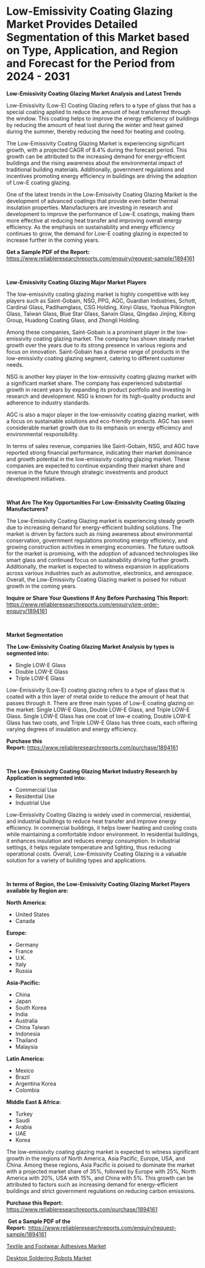 <p><h1>Low-Emissivity Coating Glazing Market Provides Detailed Segmentation of this Market based on Type, Application, and Region and Forecast for the Period from 2024 - 2031</h1></p><p><strong>Low-Emissivity Coating Glazing Market Analysis and Latest Trends</strong></p>
<p><p>Low-Emissivity (Low-E) Coating Glazing refers to a type of glass that has a special coating applied to reduce the amount of heat transferred through the window. This coating helps to improve the energy efficiency of buildings by reducing the amount of heat lost during the winter and heat gained during the summer, thereby reducing the need for heating and cooling.</p><p>The Low-Emissivity Coating Glazing Market is experiencing significant growth, with a projected CAGR of 8.4% during the forecast period. This growth can be attributed to the increasing demand for energy-efficient buildings and the rising awareness about the environmental impact of traditional building materials. Additionally, government regulations and incentives promoting energy efficiency in buildings are driving the adoption of Low-E coating glazing.</p><p>One of the latest trends in the Low-Emissivity Coating Glazing Market is the development of advanced coatings that provide even better thermal insulation properties. Manufacturers are investing in research and development to improve the performance of Low-E coatings, making them more effective at reducing heat transfer and improving overall energy efficiency. As the emphasis on sustainability and energy efficiency continues to grow, the demand for Low-E coating glazing is expected to increase further in the coming years.</p></p>
<p><strong>Get a Sample PDF of the Report:&nbsp;</strong> <a href="https://www.reliableresearchreports.com/enquiry/request-sample/1894161">https://www.reliableresearchreports.com/enquiry/request-sample/1894161</a></p>
<p>&nbsp;</p>
<p><strong>Low-Emissivity Coating Glazing Major Market Players</strong></p>
<p><p>The low-emissivity coating glazing market is highly competitive with key players such as Saint-Gobain, NSG, PPG, AGC, Guardian Industries, Schott, Cardinal Glass, Padihamglass, CSG Holding, Xinyi Glass, Yaohua Pilkington Glass, Taiwan Glass, Blue Star Glass, Sanxin Glass, Qingdao Jinjing, Kibing Group, Huadong Coating Glass, and Zhongli Holding.</p><p>Among these companies, Saint-Gobain is a prominent player in the low-emissivity coating glazing market. The company has shown steady market growth over the years due to its strong presence in various regions and focus on innovation. Saint-Gobain has a diverse range of products in the low-emissivity coating glazing segment, catering to different customer needs.</p><p>NSG is another key player in the low-emissivity coating glazing market with a significant market share. The company has experienced substantial growth in recent years by expanding its product portfolio and investing in research and development. NSG is known for its high-quality products and adherence to industry standards.</p><p>AGC is also a major player in the low-emissivity coating glazing market, with a focus on sustainable solutions and eco-friendly products. AGC has seen considerable market growth due to its emphasis on energy efficiency and environmental responsibility.</p><p>In terms of sales revenue, companies like Saint-Gobain, NSG, and AGC have reported strong financial performance, indicating their market dominance and growth potential in the low-emissivity coating glazing market. These companies are expected to continue expanding their market share and revenue in the future through strategic investments and product development initiatives.</p></p>
<p>&nbsp;</p>
<p><strong>What Are The Key Opportunities For Low-Emissivity Coating Glazing Manufacturers?</strong></p>
<p><p>The Low-Emissivity Coating Glazing market is experiencing steady growth due to increasing demand for energy-efficient building solutions. The market is driven by factors such as rising awareness about environmental conservation, government regulations promoting energy efficiency, and growing construction activities in emerging economies. The future outlook for the market is promising, with the adoption of advanced technologies like smart glass and continued focus on sustainability driving further growth. Additionally, the market is expected to witness expansion in applications across various industries such as automotive, electronics, and aerospace. Overall, the Low-Emissivity Coating Glazing market is poised for robust growth in the coming years.</p></p>
<p><strong>Inquire or Share Your Questions If Any Before Purchasing This Report:</strong> <a href="https://www.reliableresearchreports.com/enquiry/pre-order-enquiry/1894161">https://www.reliableresearchreports.com/enquiry/pre-order-enquiry/1894161</a></p>
<p>&nbsp;</p>
<p><strong>Market Segmentation</strong></p>
<p><strong>The Low-Emissivity Coating Glazing Market Analysis by types is segmented into:</strong></p>
<p><ul><li>Single LOW-E Glass</li><li>Double LOW-E Glass</li><li>Triple LOW-E Glass</li></ul></p>
<p><p>Low-Emissivity (Low-E) coating glazing refers to a type of glass that is coated with a thin layer of metal oxide to reduce the amount of heat that passes through it. There are three main types of Low-E coating glazing on the market: Single LOW-E Glass, Double LOW-E Glass, and Triple LOW-E Glass. Single LOW-E Glass has one coat of low-e coating, Double LOW-E Glass has two coats, and Triple LOW-E Glass has three coats, each offering varying degrees of insulation and energy efficiency.</p></p>
<p><strong>Purchase this Report:&nbsp;</strong><a href="https://www.reliableresearchreports.com/purchase/1894161">https://www.reliableresearchreports.com/purchase/1894161</a></p>
<p>&nbsp;</p>
<p><strong>The Low-Emissivity Coating Glazing Market Industry Research by Application is segmented into:</strong></p>
<p><ul><li>Commercial Use</li><li>Residential Use</li><li>Industrial Use</li></ul></p>
<p><p>Low-Emissivity Coating Glazing is widely used in commercial, residential, and industrial buildings to reduce heat transfer and improve energy efficiency. In commercial buildings, it helps lower heating and cooling costs while maintaining a comfortable indoor environment. In residential buildings, it enhances insulation and reduces energy consumption. In industrial settings, it helps regulate temperature and lighting, thus reducing operational costs. Overall, Low-Emissivity Coating Glazing is a valuable solution for a variety of building types and applications.</p></p>
<p>&nbsp;</p>
<p><strong>In terms of Region, the Low-Emissivity Coating Glazing Market Players available by Region are:</strong></p>
<p>
    <p> <strong> North America: </strong>
        <ul>
            <li>United States</li>
            <li>Canada</li>
        </ul>
        </p> 
    <p> <strong> Europe: </strong>
        <ul>
            <li>Germany</li>
            <li>France</li>
            <li>U.K.</li>
            <li>Italy</li>
            <li>Russia</li>
        </ul>
        </p> 
    <p> <strong> Asia-Pacific: </strong>
        <ul>
            <li>China</li>
            <li>Japan</li>
            <li>South Korea</li>
            <li>India</li>
            <li>Australia</li>
            <li>China Taiwan</li>
            <li>Indonesia</li>
            <li>Thailand</li>
            <li>Malaysia</li>
        </ul>
        </p> 
    <p> <strong> Latin America: </strong>
        <ul>
            <li>Mexico</li>
            <li>Brazil</li>
            <li>Argentina Korea</li>
            <li>Colombia</li>
        </ul>
        </p> 
    <p> <strong> Middle East & Africa: </strong>
        <ul>
            <li>Turkey</li>
            <li>Saudi</li>
            <li>Arabia</li>
            <li>UAE</li>
            <li>Korea</li>
        </ul>
    </p>
    </p>
<p><p>The low-emissivity coating glazing market is expected to witness significant growth in the regions of North America, Asia Pacific, Europe, USA, and China. Among these regions, Asia Pacific is poised to dominate the market with a projected market share of 35%, followed by Europe with 25%, North America with 20%, USA with 15%, and China with 5%. This growth can be attributed to factors such as increasing demand for energy-efficient buildings and strict government regulations on reducing carbon emissions.</p></p>
<p><strong>Purchase this Report: </strong><a href="https://www.reliableresearchreports.com/purchase/1894161">https://www.reliableresearchreports.com/purchase/1894161</a></p>
<p>&nbsp;<strong>Get a Sample PDF of the Report:&nbsp;&nbsp;</strong><a href="https://www.reliableresearchreports.com/enquiry/request-sample/1894161">https://www.reliableresearchreports.com/enquiry/request-sample/1894161</a></p>
<p><strong></strong></p>
<p><p><a href="https://github.com/WillieWoodard/Market-Research-Report-List-4/blob/main/textile-and-footwear-adhesives-market.md">Textile and Footwear Adhesives Market</a></p><p><a href="https://nifty-kite-d51.notion.site/Desktop-Soldering-Robots-Market-Research-Report-The-Key-To-Successful-Business-Strategy-Forecasted--8f7636375afa44f5925a91ce0539bed8">Desktop Soldering Robots Market</a></p></p>